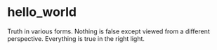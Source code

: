 # hello_world
Truth in various forms. 
Nothing is false except viewed from a different perspective. Everything is true in the right light. 
